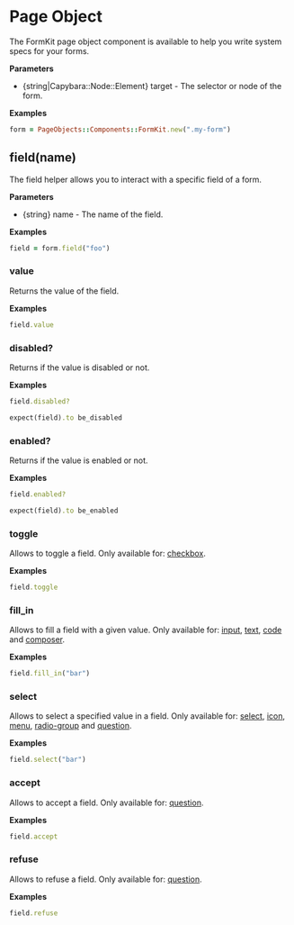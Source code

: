 # Page Object

The FormKit page object component is available to help you write system specs for your forms.

**Parameters**

- {string|Capybara::Node::Element} target - The selector or node of the form.

**Examples**

```ruby
form = PageObjects::Components::FormKit.new(".my-form")
```

## field(name)

The field helper allows you to interact with a specific field of a form.

**Parameters**

- {string} name - The name of the field.

**Examples**

```ruby
field = form.field("foo")
```

### value

Returns the value of the field.

**Examples**

```ruby
field.value
```

### disabled?

Returns if the value is disabled or not.

**Examples**

```ruby
field.disabled?
```

```ruby
expect(field).to be_disabled
```

### enabled?

Returns if the value is enabled or not.

**Examples**

```ruby
field.enabled?
```

```ruby
expect(field).to be_enabled
```

### toggle

Allows to toggle a field. Only available for: [checkbox](/docs/guides/frontend/form-kit/controls/checkbox).

**Examples**

```ruby
field.toggle
```

### fill_in

Allows to fill a field with a given value. Only available for: [input](/docs/guides/frontend/form-kit/controls/input), [text](/docs/guides/frontend/form-kit/controls/text), [code](/docs/guides/frontend/form-kit/controls/code) and [composer](/docs/guides/frontend/form-kit/controls/composer).

**Examples**

```ruby
field.fill_in("bar")
```

### select

Allows to select a specified value in a field. Only available for: [select](/docs/guides/frontend/form-kit/controls/select), [icon](/docs/guides/frontend/form-kit/controls/icon), [menu](/docs/guides/frontend/form-kit/controls/menu), [radio-group](/docs/guides/frontend/form-kit/controls/radio-group) and [question](/docs/guides/frontend/form-kit/controls/question).

**Examples**

```ruby
field.select("bar")
```

### accept

Allows to accept a field. Only available for: [question](/docs/guides/frontend/form-kit/controls/question).

**Examples**

```ruby
field.accept
```

### refuse

Allows to refuse a field. Only available for: [question](/docs/guides/frontend/form-kit/controls/question).

**Examples**

```ruby
field.refuse
```
